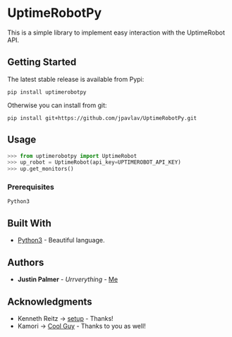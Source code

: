 # UptimeRobotPy

This is a simple library to implement easy interaction with the UptimeRobot API.

## Getting Started

The latest stable release is available from Pypi:

```
pip install uptimerobotpy
```

Otherwise you can install from git:
```
pip install git+https://github.com/jpavlav/UptimeRobotPy.git
```

## Usage

```python
>>> from uptimerobotpy import UptimeRobot
>>> up_robot = UptimeRobot(api_key=UPTIMEROBOT_API_KEY)
>>> up.get_monitors()
```

### Prerequisites

```
Python3
```

## Built With

* [Python3](https://www.python.org/downloads/) - Beautiful language.

## Authors

* **Justin Palmer** - *Urrverything* - [Me](https://github.com/jpavlav)

## Acknowledgments

* Kenneth Reitz -> [setup](https://github.com/kennethreitz/setup.py) - Thanks!
* Kamori -> [Cool Guy](https://github.com/Kamori) - Thanks to you as well!
